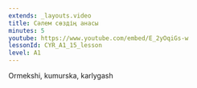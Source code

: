 ```yaml
---
extends: _layouts.video
title: Сәлем сөздің анасы
minutes: 5
youtube: https://www.youtube.com/embed/E_2yOqiGs-w
lessonId: CYR_A1_15_lesson
level: A1
---
```

Ormekshi, kumurska, karlygash